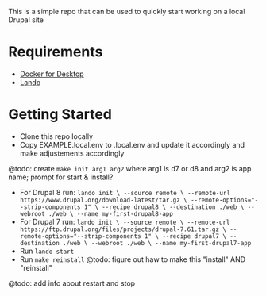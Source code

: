 This is a simple repo that can be used to quickly start working on a local
Drupal site

# Requirements
 - [Docker for Desktop](https://www.docker.com/products/docker-desktop)
 - [Lando](https://docs.devwithlando.io)

# Getting Started
 * Clone this repo locally
 * Copy EXAMPLE.local.env to .local.env and update it accordingly and make adjustements accordingly

@todo: create `make init arg1 arg2` where arg1 is d7 or d8 and arg2 is app name; prompt for start & install? 

 * For Drupal 8 run:
  `lando init \
  --source remote \
  --remote-url https://www.drupal.org/download-latest/tar.gz \
  --remote-options="--strip-components 1" \
  --recipe drupal8 \
  --destination ./web \
  --webroot ./web \
  --name my-first-drupal8-app`
 * For Drupal 7 run:
  `lando init \
  --source remote \
  --remote-url https://ftp.drupal.org/files/projects/drupal-7.61.tar.gz \
  --remote-options="--strip-components 1" \
  --recipe drupal7 \
  --destination ./web \
  --webroot ./web \
  --name my-first-drupal7-app`
 * Run `lando start`
 * Run `make reinstall` @todo: figure out haw to make this "install" AND "reinstall"

@todo: add info about restart and stop
